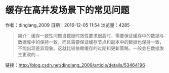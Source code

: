 # 缓存在高并发场景下的常见问题
作者：dinglang_2009
日期：2016-12-05 11:54
浏览量：4285
> 简介：缓存一致性问题当数据时效性要求很高时，需要保证缓存中的数据与数据库中的保持一致，而且需要保证缓存节点和副本中的数据也保持一致，不能出现差异现象。这就比较依赖缓存的过期和更新策略。一般会在数据发生更改的...

 链接：http://blog.csdn.net/dinglang_2009/article/details/53464196
